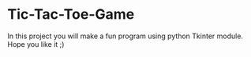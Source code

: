 # Tic-Tac-Toe-Game
In this project you will make a fun program using python Tkinter module.
Hope you like it ;)
